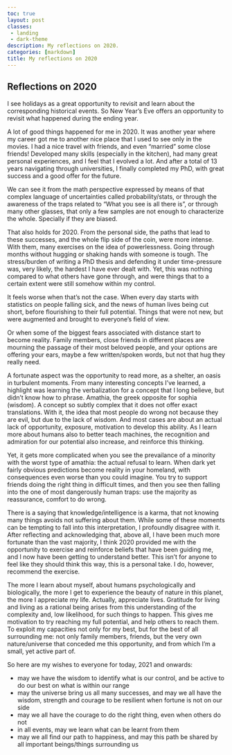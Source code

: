 ```yaml
---
toc: true
layout: post
classes:
 - landing 
 - dark-theme
description: My reflections on 2020.
categories: [markdown]
title: My reflections on 2020
---
```


## Reflections on 2020


I see holidays as a great opportunity to revisit and learn about the corresponding historical events. So New Year’s Eve offers an opportunity to revisit what happened during the ending year. 

A lot of good things happened for me in 2020. It was another  year where my career got me to another nice place that I used to see only in the movies. I had a nice travel with friends, and even “married” some close friends! Developed many skills (especially in the kitchen), had many great personal experiences, and I feel that I evolved a lot. And after a total of 13 years navigating through universities, I finally completed my PhD, with great success and a good offer for the future.

We can see it from the math perspective expressed by means of that complex language of uncertainties called probability/stats, or through the awareness of the traps related to “What you see is all there is”, or through many other glasses, that only a few samples are not enough to characterize the whole. Specially if they are biased.

That also holds for 2020. From the personal side, the paths that lead to these successes, and the whole flip side of the coin, were more intense. With them, many exercises on the idea of powerlessness. Going through months without hugging or shaking hands with someone is tough. The stress/burden of writing a PhD thesis and defending it under time-pressure was, very likely, the hardest I have ever dealt with. Yet, this was nothing compared to what others have gone through, and were things that to a certain extent were still somehow within my control. 

It feels worse when that’s not the case. When every day starts with statistics on people falling sick, and the news of human lives being cut short, before flourishing to their full potential. Things that were not new, but were augmented and brought to everyone’s field of view.

Or when some of the biggest fears associated with distance start to become reality. Family members, close friends in different places are mourning the passage of their most beloved people, and your options are offering your ears, maybe a few written/spoken words, but not that hug they really need.

A fortunate aspect was the opportunity to read more, as a shelter, an oasis in turbulent moments. From many interesting concepts I’ve learned, a highlight was learning the verbalization for a concept that I long believe, but didn’t know how to phrase. Amathia, the greek opposite for sophia (wisdom). A concept so subtly complex that it does not offer exact translations. With it, the idea that most people do wrong not because they are evil, but due to the lack of wisdom. And most cases are about an actual lack of opportunity, exposure, motivation to develop this ability. As I learn more about humans also to better teach machines, the recognition and admiration for our potential also increase, and reinforce this thinking.

Yet, it gets more complicated when you see the prevailance of a minority with the worst type of amathia: the actual refusal to learn. When dark yet fairly obvious predictions become reality in your homeland, with consequences even worse than you could imagine. You try to support friends doing the right thing in difficult times, and then you see then falling into the one of most dangerously human traps: use the majority as reassurance, comfort to do wrong.

There is a saying that knowledge/intelligence is a karma, that not knowing many things avoids not suffering about them. While some of these moments can be tempting to fall into this interpretation, I profoundly disagree with it. After reflecting and acknowledging that, above all, I have been much more fortunate than the vast majority, I think 2020 provided me with the opportunity to exercise and reinforce beliefs that have been guiding me, and I now have been getting to understand better. This isn’t for anyone to feel like they should think this way, this is a personal take. I do, however, recommend the exercise.

The more I learn about myself, about humans psychologically and biologically, the more I get to experience the beauty of nature in this planet, the more I appreciate my life. Actually, appreciate lives. Gratitude for living and living as a rational being arises from this understanding of the complexity and, low likelihood, for such things to happen. This gives me motivation to try reaching my full potential, and help others to reach them. To exploit my capacities not only for my best, but for the best of all surrounding me: not only family members, friends, but the very own nature/universe that conceded me this opportunity, and from which I’m a small, yet active part of.

So here are my wishes to everyone for today, 2021 and onwards: 
- may we have the wisdom to identify what is our control, and be active to do our best on what is within our range
- may the universe bring us all many successes, and may we all have the wisdom, strength and courage to be resilient when fortune is not on our side
- may we all have the courage to do the right thing, even when others do not
- in all events, may we learn what can be learnt from them
- may we all find our path to happiness, and may this path be shared by all important beings/things surrounding us
